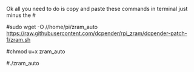 Ok all you need to do is copy and paste these commands in terminal just minus the #

#sudo wget -O //home/pi/zram_auto https://raw.githubusercontent.com/dcpender/rpi_zram/dcpender-patch-1/zram.sh

#chmod u+x zram_auto

#./zram_auto
